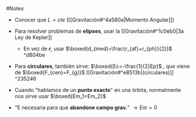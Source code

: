 #Notes

- Conocer que $L=cte$ ([[Gravitación#^4a580a|Momento Angular]])

- Para resolver problemas de **elipses**, usar la [[Gravitación#^1c0eb0|3a Ley de Kepler]]
	- En vez de **r**, usar $\boxed{d_{med}=\frac{r_{af}+r_{ph}}{2}}$ ^d804be

- Para **circulares**, también sirve: $\boxed{Ec=-\frac{1}{2}Ep}$ , que viene de $\boxed{F_{cen}=F_{g}}$  [[Gravitación#^e8513b|(circulares)]] ^235246

- Cuando "hablamos de un **punto exacto**" en una órbita, normalmente nos sirve usar $\boxed{Em_1=Em_2}$

- "E necesaria para que **abandone campo grav.**" $\rightarrow Em=0$